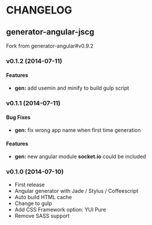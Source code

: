 # CHANGELOG

## generator-angular-jscg
Fork from generator-angular#v0.9.2

### v0.1.2 (2014-07-11)

#### Features

* **gen:** add usemin and minify to build gulp script

### v0.1.1 (2014-07-11)

#### Bug Fixes

* **gen:** fix wrong app name when first time generation

#### Features

* **gen:** new angular module __socket.io__ could be included

### v0.1.0 (2014-07-10)

* First release
* Angular generator with Jade / Stylus / Coffeescript
* Auto build HTML cache
* Change to gulp
* Add CSS Framework option: YUI Pure
* Remove SASS support